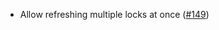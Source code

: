 - Allow refreshing multiple locks at once
  ([\#149](https://github.com/informalsystems/hydro/pull/149))
